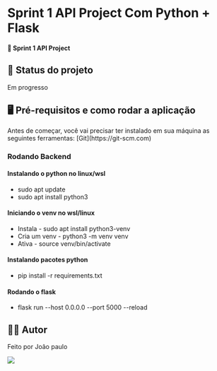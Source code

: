 <h1>Sprint 1 API Project Com Python + Flask</h1>
<h4>🚀 Sprint 1 API Project</h4>

<h2>🚧 Status do projeto</h2>
<p>Em progresso</p>

<h2>🖥️ Pré-requisitos e como rodar a aplicação</h2>
<p>
Antes de começar, você vai precisar ter instalado em sua máquina as seguintes ferramentas:
[Git](https://git-scm.com) 
</p>

<h3>Rodando Backend</h3>

<h4>Instalando o python no linux/wsl</h4>
<ul>
    <li>sudo apt update</li>
    <li>sudo apt install python3</li>
</ul>

<h4>Iniciando o venv no wsl/linux</h4>

<ul>
    <li>Instala - sudo apt install python3-venv</li>
    <li>Cria um venv  - python3 -m venv venv</li>
    <li>Ativa - source venv/bin/activate</li>
</ul>

<h4>Instalando pacotes python</h4>

<ul>
    <li>
      pip install -r requirements.txt
    </li>
</ul>

<h4>Rodando o flask</h4>

<ul>
    <li>
       flask run --host 0.0.0.0 --port 5000 --reload
    </li>
</ul>

<h2>🧑🏻‍ Autor</h2>
<p>Feito por João paulo</p>
<a href="mailto:joaopauloneto3687@gmail.com">
	<img src="https://img.shields.io/badge/-joaopauloneto3687@gmail.com-c14438?style=flat-square&logo=Gmail&logoColor=white&link=mailto:joaopauloneto3687@gmail.com">
</a>
